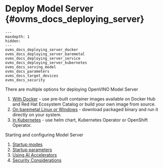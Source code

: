 # Deploy Model Server {#ovms_docs_deploying_server}

```{toctree}
---
maxdepth: 1
hidden:
---
ovms_docs_deploying_server_docker
ovms_docs_deploying_server_baremetal
ovms_docs_deploying_server_service
ovms_docs_deploying_server_kubernetes
ovms_docs_serving_model
ovms_docs_parameters
ovms_docs_target_devices
ovms_docs_security
```

There are multiple options for deploying OpenVINO Model Server

1. [With Docker](deploying_server_docker.md) - use pre-built container images available on Docker Hub and Red Hat Ecosystem Catalog or build your own image from source.
2. [On baremetal Linux or Windows](deploying_server_baremetal.md) - download packaged binary and run it directly on your system.
3. [In Kubernetes](deploying_server_kubernetes.md) - use helm chart, Kubernetes Operator or OpenShift Operator.

Starting and configuring Model Server

1. [Startup modes](./starting_server.md)
2. [Startup parameters](./parameters.md)
3. [Using AI Accelerators](./accelerators.md)
4. [Security Considerations](./security_considerations.md)
